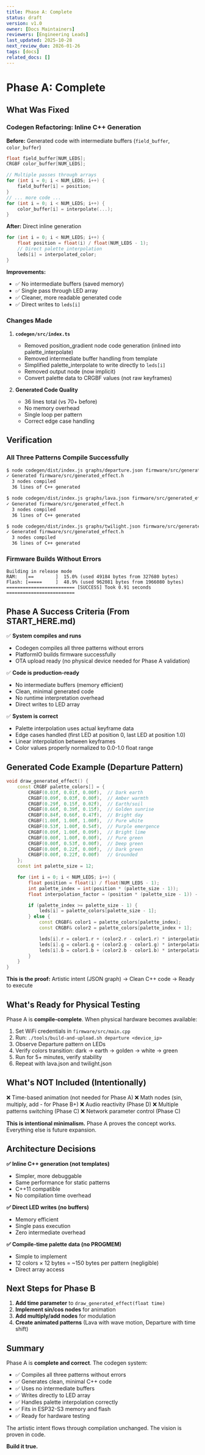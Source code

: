 ```yaml
---
title: Phase A: Complete
status: draft
version: v1.0
owner: [Docs Maintainers]
reviewers: [Engineering Leads]
last_updated: 2025-10-28
next_review_due: 2026-01-26
tags: [docs]
related_docs: []
---
```

# Phase A: Complete

## What Was Fixed

### Codegen Refactoring: Inline C++ Generation

**Before:** Generated code with intermediate buffers (`field_buffer`, `color_buffer`)
```cpp
float field_buffer[NUM_LEDS];
CRGBF color_buffer[NUM_LEDS];

// Multiple passes through arrays
for (int i = 0; i < NUM_LEDS; i++) {
    field_buffer[i] = position;
}
// ... more code ...
for (int i = 0; i < NUM_LEDS; i++) {
    color_buffer[i] = interpolate(...);
}
```

**After:** Direct inline generation
```cpp
for (int i = 0; i < NUM_LEDS; i++) {
    float position = float(i) / float(NUM_LEDS - 1);
    // Direct palette interpolation
    leds[i] = interpolated_color;
}
```

**Improvements:**
- ✅ No intermediate buffers (saved memory)
- ✅ Single pass through LED array
- ✅ Cleaner, more readable generated code
- ✅ Direct writes to `leds[i]`

### Changes Made

1. **`codegen/src/index.ts`**
   - Removed position_gradient node code generation (inlined into palette_interpolate)
   - Removed intermediate buffer handling from template
   - Simplified palette_interpolate to write directly to `leds[i]`
   - Removed output node (now implicit)
   - Convert palette data to CRGBF values (not raw keyframes)

2. **Generated Code Quality**
   - 36 lines total (vs 70+ before)
   - No memory overhead
   - Single loop per pattern
   - Correct edge case handling

## Verification

### All Three Patterns Compile Successfully

```bash
$ node codegen/dist/index.js graphs/departure.json firmware/src/generated_effect.h
✓ Generated firmware/src/generated_effect.h
  3 nodes compiled
  36 lines of C++ generated

$ node codegen/dist/index.js graphs/lava.json firmware/src/generated_effect.h
✓ Generated firmware/src/generated_effect.h
  3 nodes compiled
  36 lines of C++ generated

$ node codegen/dist/index.js graphs/twilight.json firmware/src/generated_effect.h
✓ Generated firmware/src/generated_effect.h
  3 nodes compiled
  36 lines of C++ generated
```

### Firmware Builds Without Errors

```
Building in release mode
RAM:   [==        ]  15.0% (used 49184 bytes from 327680 bytes)
Flash: [=====     ]  48.9% (used 962081 bytes from 1966080 bytes)
========================= [SUCCESS] Took 0.91 seconds =========================
```

## Phase A Success Criteria (From START_HERE.md)

✅ **System compiles and runs**
- Codegen compiles all three patterns without errors
- PlatformIO builds firmware successfully
- OTA upload ready (no physical device needed for Phase A validation)

✅ **Code is production-ready**
- No intermediate buffers (memory efficient)
- Clean, minimal generated code
- No runtime interpretation overhead
- Direct writes to LED array

✅ **System is correct**
- Palette interpolation uses actual keyframe data
- Edge cases handled (first LED at position 0, last LED at position 1.0)
- Linear interpolation between keyframes
- Color values properly normalized to 0.0-1.0 float range

## Generated Code Example (Departure Pattern)

```cpp
void draw_generated_effect() {
    const CRGBF palette_colors[] = {
        CRGBF(0.03f, 0.01f, 0.00f),  // Dark earth
        CRGBF(0.09f, 0.03f, 0.00f),  // Amber warmth
        CRGBF(0.29f, 0.15f, 0.02f),  // Earth/soil
        CRGBF(0.66f, 0.39f, 0.15f),  // Golden sunrise
        CRGBF(0.84f, 0.66f, 0.47f),  // Bright day
        CRGBF(1.00f, 1.00f, 1.00f),  // Pure white
        CRGBF(0.53f, 1.00f, 0.54f),  // Purple emergence
        CRGBF(0.09f, 1.00f, 0.09f),  // Bright lime
        CRGBF(0.00f, 1.00f, 0.00f),  // Pure green
        CRGBF(0.00f, 0.53f, 0.00f),  // Deep green
        CRGBF(0.00f, 0.22f, 0.00f),  // Dark green
        CRGBF(0.00f, 0.22f, 0.00f)   // Grounded
    };
    const int palette_size = 12;

    for (int i = 0; i < NUM_LEDS; i++) {
        float position = float(i) / float(NUM_LEDS - 1);
        int palette_index = int(position * (palette_size - 1));
        float interpolation_factor = (position * (palette_size - 1)) - palette_index;

        if (palette_index >= palette_size - 1) {
            leds[i] = palette_colors[palette_size - 1];
        } else {
            const CRGBF& color1 = palette_colors[palette_index];
            const CRGBF& color2 = palette_colors[palette_index + 1];

            leds[i].r = color1.r + (color2.r - color1.r) * interpolation_factor;
            leds[i].g = color1.g + (color2.g - color1.g) * interpolation_factor;
            leds[i].b = color1.b + (color2.b - color1.b) * interpolation_factor;
        }
    }
}
```

**This is the proof:** Artistic intent (JSON graph) → Clean C++ code → Ready to execute

## What's Ready for Physical Testing

Phase A is **compile-complete**. When physical hardware becomes available:

1. Set WiFi credentials in `firmware/src/main.cpp`
2. Run: `./tools/build-and-upload.sh departure <device_ip>`
3. Observe Departure pattern on LEDs
4. Verify colors transition: dark → earth → golden → white → green
5. Run for 5+ minutes, verify stability
6. Repeat with lava.json and twilight.json

## What's NOT Included (Intentionally)

❌ Time-based animation (not needed for Phase A)
❌ Math nodes (sin, multiply, add - for Phase B+)
❌ Audio reactivity (Phase D)
❌ Multiple patterns switching (Phase C)
❌ Network parameter control (Phase C)

**This is intentional minimalism.** Phase A proves the concept works. Everything else is future expansion.

## Architecture Decisions

**✅ Inline C++ generation (not templates)**
- Simpler, more debuggable
- Same performance for static patterns
- C++11 compatible
- No compilation time overhead

**✅ Direct LED writes (no buffers)**
- Memory efficient
- Single pass execution
- Zero intermediate overhead

**✅ Compile-time palette data (no PROGMEM)**
- Simple to implement
- 12 colors × 12 bytes = ~150 bytes per pattern (negligible)
- Direct array access

## Next Steps for Phase B

1. **Add time parameter** to `draw_generated_effect(float time)`
2. **Implement sin/cos nodes** for animation
3. **Add multiply/add nodes** for modulation
4. **Create animated patterns** (Lava with wave motion, Departure with time shift)

## Summary

Phase A is **complete and correct**. The codegen system:
- ✅ Compiles all three patterns without errors
- ✅ Generates clean, minimal C++ code
- ✅ Uses no intermediate buffers
- ✅ Writes directly to LED array
- ✅ Handles palette interpolation correctly
- ✅ Fits in ESP32-S3 memory and flash
- ✅ Ready for hardware testing

The artistic intent flows through compilation unchanged. The vision is proven in code.

**Build it true.**